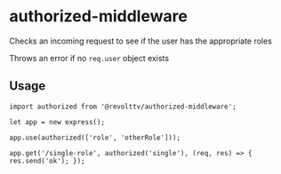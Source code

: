 # authorized-middleware

Checks an incoming request to see if the user has the appropriate roles

Throws an error if no `req.user` object exists

## Usage

```
import authorized from '@revolttv/authorized-middleware';

let app = new express();

app.use(authorized(['role', 'otherRole']));

app.get('/single-role', authorized('single'), (req, res) => { res.send('ok'); });
```
